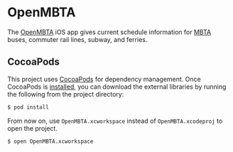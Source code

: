 # OpenMBTA

The [OpenMBTA](http://openmbta.org) iOS app gives current schedule information for [MBTA](http://mbta.com) buses, commuter rail lines, subway, and ferries.


## CocoaPods

This project uses [CocoaPods](http://cocoapods.org) for dependency management. Once CocoaPods is [installed](http://docs.cocoapods.org/guides/installing_cocoapods.html), you can download the external libraries by running the following from the project directory:

``` bash
$ pod install
```

From now on, use `OpenMBTA.xcworkspace` instead of `OpenMBTA.xcodeproj` to open the project.

``` bash
$ open OpenMBTA.xcworkspace
```
